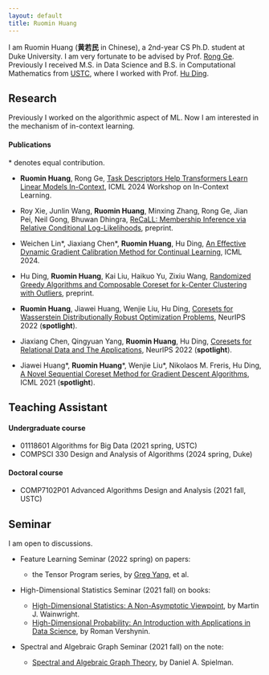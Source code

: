 ```yaml
---
layout: default
title: Ruomin Huang
---
```

I am Ruomin Huang (**黄若民** in Chinese), a 2nd-year CS Ph.D. student at Duke University. I am very fortunate to be advised by Prof. [Rong Ge][0]. Previously I received M.S. in Data Science and B.S. in Computational Mathematics from [USTC][1], where I worked with Prof. [Hu Ding][2].


## Research
Previously I worked on the algorithmic aspect of ML. Now I am interested in the mechanism of in-context learning.

#### Publications
 \* denotes equal contribution.

- **Ruomin Huang**, Rong Ge, [Task Descriptors Help Transformers Learn Linear Models In-Context](https://openreview.net/pdf?id=4SfCI1DJhr), ICML 2024 Workshop on In-Context Learning. 

- Roy Xie, Junlin Wang, **Ruomin Huang**, Minxing Zhang, Rong Ge, Jian Pei, Neil Gong, Bhuwan Dhingra, [ReCaLL: Membership Inference via Relative Conditional Log-Likelihoods](https://royxie.com/recall-project-page/), preprint.

- Weichen Lin\*, Jiaxiang Chen\*, **Ruomin Huang**, Hu Ding, [An Effective Dynamic Gradient Calibration Method for Continual Learning](https://openreview.net/pdf?id=q14AbM4kdv), ICML 2024.

- Hu Ding, **Ruomin Huang**, Kai Liu, Haikuo Yu, Zixiu Wang, [Randomized Greedy Algorithms and Composable Coreset for k-Center Clustering with Outliers](https://arxiv.org/abs/2301.02814), preprint.

- **Ruomin Huang**, Jiawei Huang, Wenjie Liu, Hu Ding, [Coresets for Wasserstein Distributionally Robust Optimization Problems](https://arxiv.org/abs/2210.04260), NeurIPS 2022 (**spotlight**).

- Jiaxiang Chen, Qingyuan Yang, **Ruomin Huang**, Hu Ding, [Coresets for Relational Data and The Applications](https://arxiv.org/abs/2210.04249), NeurIPS 2022 (**spotlight**).

- Jiawei Huang\*, **Ruomin Huang**\*, Wenjie Liu\*, Nikolaos M. Freris, Hu Ding, [A Novel Sequential Coreset Method for Gradient Descent Algorithms](https://arxiv.org/abs/2112.02504), ICML 2021 (**spotlight**). 

## Teaching Assistant

#### Undergraduate course
* 01118601 Algorithms for Big Data (2021 spring, USTC)
* COMPSCI 330 Design and Analysis of Algorithms (2024 spring, Duke)

#### Doctoral course
* COMP7102P01 Advanced Algorithms Design and Analysis (2021 fall, USTC)

## Seminar

I am open to discussions.

- Feature Learning Seminar (2022 spring) on papers:
    - the Tensor Program series, by [Greg Yang](https://thegregyang.com/), et al.

- High-Dimensional Statistics Seminar (2021 fall) on books:
    - [High-Dimensional Statistics: A Non-Asymptotic Viewpoint][4], by Martin J. Wainwright. 
    - [High-Dimensional Probability: An Introduction with Applications in Data Science][5], by Roman Vershynin.
- Spectral and Algebraic Graph Seminar (2021 fall) on the note:
    - [Spectral and Algebraic Graph Theory][6], by Daniel A. Spielman.



[0]: https://users.cs.duke.edu/~rongge/
[1]: http://en.ustc.edu.cn/
[2]: https://hu-ding.github.io/
[3]: http://math.ustc.edu.cn/ENGLISH/list.htm
[4]: https://www.cambridge.org/core/books/highdimensional-statistics/8A91ECEEC38F46DAB53E9FF8757C7A4E
[5]: https://www.math.uci.edu/~rvershyn/papers/HDP-book/HDP-book.html#
[6]: http://cs-www.cs.yale.edu/homes/spielman/sagt/
